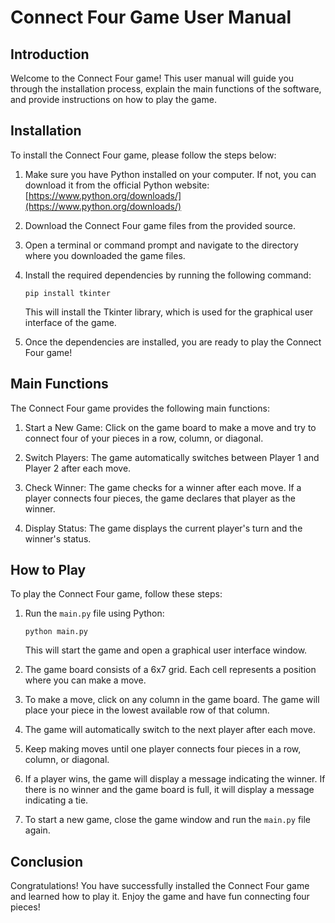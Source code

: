 # Connect Four Game User Manual

## Introduction

Welcome to the Connect Four game! This user manual will guide you through the installation process, explain the main functions of the software, and provide instructions on how to play the game.

## Installation

To install the Connect Four game, please follow the steps below:

1. Make sure you have Python installed on your computer. If not, you can download it from the official Python website: [https://www.python.org/downloads/](https://www.python.org/downloads/)

2. Download the Connect Four game files from the provided source.

3. Open a terminal or command prompt and navigate to the directory where you downloaded the game files.

4. Install the required dependencies by running the following command:

   ```
   pip install tkinter
   ```

   This will install the Tkinter library, which is used for the graphical user interface of the game.

5. Once the dependencies are installed, you are ready to play the Connect Four game!

## Main Functions

The Connect Four game provides the following main functions:

1. Start a New Game: Click on the game board to make a move and try to connect four of your pieces in a row, column, or diagonal.

2. Switch Players: The game automatically switches between Player 1 and Player 2 after each move.

3. Check Winner: The game checks for a winner after each move. If a player connects four pieces, the game declares that player as the winner.

4. Display Status: The game displays the current player's turn and the winner's status.

## How to Play

To play the Connect Four game, follow these steps:

1. Run the `main.py` file using Python:

   ```
   python main.py
   ```

   This will start the game and open a graphical user interface window.

2. The game board consists of a 6x7 grid. Each cell represents a position where you can make a move.

3. To make a move, click on any column in the game board. The game will place your piece in the lowest available row of that column.

4. The game will automatically switch to the next player after each move.

5. Keep making moves until one player connects four pieces in a row, column, or diagonal.

6. If a player wins, the game will display a message indicating the winner. If there is no winner and the game board is full, it will display a message indicating a tie.

7. To start a new game, close the game window and run the `main.py` file again.

## Conclusion

Congratulations! You have successfully installed the Connect Four game and learned how to play it. Enjoy the game and have fun connecting four pieces!